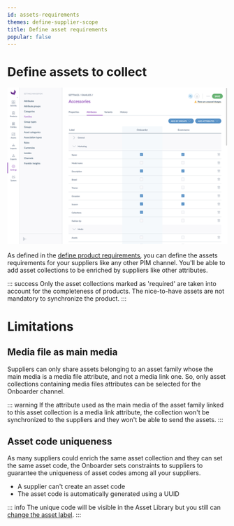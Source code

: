 ```yaml
---
id: assets-requirements
themes: define-supplier-scope
title: Define asset requirements
popular: false
---
```


# Define assets to collect

![Define product requirements](../img/PIM_Settings_Families_SupplierAndSupplierReference.png)

As defined in the [define product requirements](./define-product-requirements.html), you can define the assets requirements for your suppliers like any other PIM channel. You'll be able to add asset collections to be enriched by suppliers like other attributes.


::: success
Only the asset collections marked as 'required' are taken into account for the completeness of products. The nice-to-have assets are not mandatory to synchronize the product.
:::

# Limitations
## Media file as main media
Suppliers can only share assets belonging to an asset family whose the main media is a media file attribute, and not a media link one. So, only asset collections containing media files attributes can be selected for the Onboarder channel.

::: warning
If the attribute used as the main media of the asset family linked to this asset collection is a media link attribute, the collection won't be synchronized to the suppliers and they won't be able to send the assets.
:::

## Asset code uniqueness
As many suppliers could enrich the same asset collection and they can set the same asset code, the Onboarder sets constraints to suppliers to guarantee the uniqueness of asset codes among all your suppliers.
* A supplier can't create an asset code
* The asset code is automatically generated using a UUID

::: info
The unique code will be visible in the Asset Library but you still can [change the asset label](https://help.akeneo.com/pim/serenity/articles/work-on-your-assets.html).
:::

